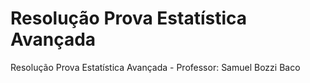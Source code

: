 # Resolução Prova Estatística Avançada
Resolução Prova Estatística Avançada - Professor: Samuel Bozzi Baco
